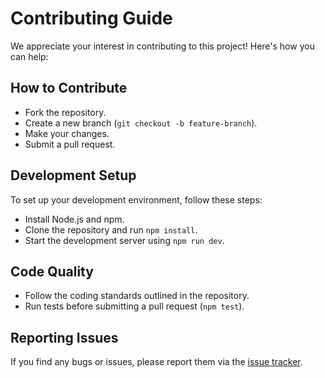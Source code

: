 # Contributing Guide

We appreciate your interest in contributing to this project! Here's how you can help:

## How to Contribute

- Fork the repository.
- Create a new branch (`git checkout -b feature-branch`).
- Make your changes.
- Submit a pull request.

## Development Setup

To set up your development environment, follow these steps:

- Install Node.js and npm.
- Clone the repository and run `npm install`.
- Start the development server using `npm run dev`.

## Code Quality

- Follow the coding standards outlined in the repository.
- Run tests before submitting a pull request (`npm test`).

## Reporting Issues

If you find any bugs or issues, please report them via the [issue tracker](https://github.com/MettaSurendhar/node-express-backend-template-for-intermediate/issues).
